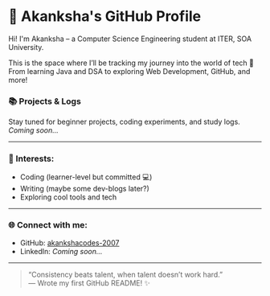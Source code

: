 # 🌟 Akanksha's GitHub Profile

Hi! I'm Akanksha – a Computer Science Engineering student at ITER, SOA University.

This is the space where I’ll be tracking my journey into the world of tech 🚀  
From learning Java and DSA to exploring Web Development, GitHub, and more!

### 📚 Projects & Logs
Stay tuned for beginner projects, coding experiments, and study logs.  
*Coming soon...*

---

### 🎯 Interests:
- Coding (learner-level but committed 💻)
- Writing (maybe some dev-blogs later?)
- Exploring cool tools and tech

---

### 🌐 Connect with me:
- GitHub: [akankshacodes-2007](https://github.com/akankshacodes-2007)
- LinkedIn: *Coming soon...*

---

> “Consistency beats talent, when talent doesn’t work hard.”  
> — Wrote my first GitHub README! ✨

